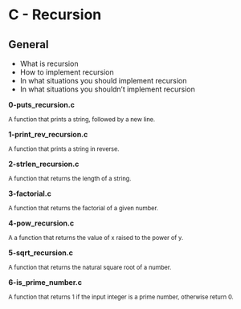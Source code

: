 # C - Recursion


## General
+ What is recursion
+ How to implement recursion
+ In what situations you should implement recursion
+ In what situations you shouldn’t implement recursion





**0-puts_recursion.c**

<sub> A function that prints a string, followed by a new line.</sub>

**1-print_rev_recursion.c**

<sub> A function that prints a string in reverse.</sub>

**2-strlen_recursion.c**

<sub> A function that returns the length of a string.</sub>

**3-factorial.c**

<sub> A function that returns the factorial of a given number.<sub>

**4-pow_recursion.c**

<sub> A a function that returns the value of x raised to the power of y.</sub>

**5-sqrt_recursion.c**

<sub> A function that returns the natural square root of a number.</sub>

**6-is_prime_number.c**

<sub> A function that returns 1 if the input integer is a prime number, otherwise return 0.</sub>